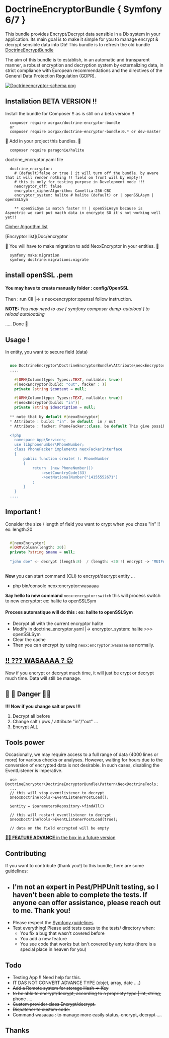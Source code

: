 
##
# DoctrineEncryptorBundle { Symfony 6/7 } 
This bundle provides Encrypt/Decrypt data sensible in a Db system in your application.
Its main goal is to make it simple for you to manage encrypt & decrypt sensible data into Db!
This bundle is to refresh the old bundle [DoctrineEncryptBundle](https://github.com/absolute-quantum/DoctrineEncryptBundle)

The aim of this bundle is to establish, in an automatic and transparent manner, a robust encryption and decryption
system by externalizing data, in strict compliance with European recommendations and the directives of the General Data
Protection Regulation (GDPR).



[![Doctrineencryptor-schema.png](https://i.postimg.cc/NG408N8j/Doctrineencryptor-schema.png)](https://postimg.cc/0rzxP0HT)

## Installation BETA VERSION !!

Install the bundle for Composer !! as is still on a beta version !!

````
  composer require xorgxx/doctrine-encryptor-bundle
  or 
  composer require xorgxx/doctrine-encryptor-bundle:0.* or dev-master
````
🚨 Add in your project this bundles. 🚨
````
  composer require paragonie/halite
````

doctrine_encryptor.yaml file
````
  doctrine_encryptor:
    # (default)false or true | it will turn off the bundle. by aware that it will render nothing !! field on front will by empty!!
    # this is only for testing purpose in Development mode !!!
    nencryptor_off: false
    encryptor_cipherAlgorithm: Camellia-256-CBC
    encryptor_system: halite # halite (default) or | openSSLAsym | openSSLSym
  
    ** openSSLSym is match faster !! | openSSLAsym because is Asymetric we cant put macth data in encrypte SO it's not working well yet!!
````
[Cipher Algorithm list](Doc/cipherAlgorithm.md)

[Encryptor list](Doc/encryptor

🚨 You will have to make migration to add NeoxEncryptor in your entities. 🚨
````
  symfony make:migration
  symfony doctrine:migrations:migrate
````

## install openSSL .pem

#### You may have to create manually folder : config/OpenSSL

Then : run ClI |-> s neox:encryptor:openssl follow instruction. 


**NOTE:** _You may need to use [ symfony composer dump-autoload ] to reload autoloading_

 ..... Done 🎈

## Usage !
In entity, you want to secure field (data) 
````php

  use DoctrineEncryptor\DoctrineEncryptorBundle\Attribute\neoxEncryptor;
  ....
  
    #[ORM\Column(type: Types::TEXT, nullable: true)]
    #[neoxEncryptor(build: "out", facker : )]
    private ?string $content = null;

    #[ORM\Column(type: Types::TEXT, nullable: true)]
    #[neoxEncryptor(build: "in")]
    private ?string $description = null;
  
  ** note that by default #[neoxEncryptor] 
  * Attribute : build: "in". be default  in / out
  * Attribute : facker: PhoneFacker::class. be default This give possibility to customize the "facker" for ex: type phoneNumber it's not buildin bundle, but hee you can make service.

  <?php
    namespace App\Services;
    use libphonenumber\PhoneNumber;
    class PhoneFacker implements neoxFackerInterface
    {
        public function create( ): PhoneNumber
        {
            return  (new PhoneNumber())
                ->setCountryCode(33)
                ->setNationalNumber("14155552671")
            ;
        }
    }
  ....
````

## Important !
Consider the size / length of field you want to crypt when you chose "in" !! ex: length:20
````php

  #[neoxEncryptor]
  #[ORM\Column(length: 20)]
  private ?string $name = null;
  
  "john doe" <- decrypt (length:8)  / (length: +20!!) encrypt -> "MUIFAOpLp21iX1Dy2ZNkYbby6zo7ADYgVs-hGkNaWR2OF5AbQUMcBKZHigtFVxZiIFWyOTV8Ts-9q_pNAHBxCKcAPZNJjfPgVQglMLAKi0bZicmPlCQKJpRpX2k5IAjAqawOlFsPpD9KikIEFRhuy"
  
````
**Now** you can start command (CLI) to encrypt/decrypt entity ... 

  * php bin/console neox:encryptor:wasaaaa

 **Say hello to new command** `neox:encryptor:switch` this will process switch to new encryptor: ex: halite to openSSLSym 

####  Process automatique will do this : ex: halite to openSSLSym

* Decrypt all with the current encryptor halite
* Modify in doctrine_encryptor.yaml |-> encryptor_system: halite >>> openSSLSym
* Clear the cache 
* Then you can encrypt by using `neox:encryptor:wasaaaa` as normally.

## <a href="https://www.google.com/search?client=firefox-b-d&q=wasaaa" target="_blank"> !! ??? WASAAAA ? 😉</a>

Now if you encrypt or decrypt much time, it will just be crypt or decrypt much time. Data will still be manage.

## 🚨 🚨 Danger 🚨🚨
**!!! Now if you change salt or pws !!!**
1.  Decrypt all before 
2.  Change salt / pws / attribute "in"/"out" ...
3.  Encrypt ALL


## Tools power
Occasionally, we may require access to a full range of data (4000 lines or more) for various checks or analyses. However, waiting for hours due to the conversion of encrypted data is not desirable. In such cases, disabling the EventListener is imperative.
````
  use DoctrineEncryptor\DoctrineEncryptorBundle\Pattern\NeoxDoctrineTools;  
  ...
  // this will stop eventlistener to decrypt
  $neoxDoctrineTools->EventListenerPostLoad();
  
  $entity = $parametersRepository->findAll()
  
  // this will restart eventlistener to decrypt
  $neoxDoctrineTools->EventListenerPostLoad(true);
  
  // data on the field encrypted will be empty
````


[🚨🚨 **FEATURE ADVANCE** in the box in a future version](Doc/External.md)

## Contributing
If you want to contribute \(thank you!\) to this bundle, here are some guidelines:
* ## I'm not an expert in Pest/PHPUnit testing, so I haven't been able to complete the tests. If anyone can offer assistance, please reach out to me. Thank you!
* Please respect the [Symfony guidelines](http://symfony.com/doc/current/contributing/code/standards.html)
* Test everything! Please add tests cases to the tests/ directory when:
    * You fix a bug that wasn't covered before
    * You add a new feature
    * You see code that works but isn't covered by any tests \(there is a special place in heaven for you\)
## Todo
* Testing App !! Need help for this.
* IT DAS NOT CONVERT ADVANCE TYPE (objet, array, date ....)
* ~~Add a Remote system for storage Hash => Key~~
* ~~to be able to encrypt/decrypt, according to a propriety type | int, string, phone ....~~
* ~~Custom provider class Encrypt/decrypt.~~
* ~~Dispatcher to custom code.~~
* ~~Command wasaaaa : to manage more easily status, encrypt, decrypt ....~~

## Thanks